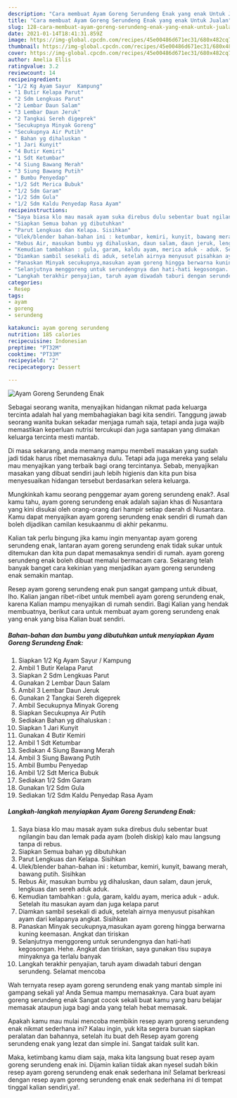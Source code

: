 ```yaml
---
description: "Cara membuat Ayam Goreng Serundeng Enak yang enak Untuk Jualan"
title: "Cara membuat Ayam Goreng Serundeng Enak yang enak Untuk Jualan"
slug: 128-cara-membuat-ayam-goreng-serundeng-enak-yang-enak-untuk-jualan
date: 2021-01-14T18:41:31.859Z
image: https://img-global.cpcdn.com/recipes/45e00486d671ec31/680x482cq70/ayam-goreng-serundeng-enak-foto-resep-utama.jpg
thumbnail: https://img-global.cpcdn.com/recipes/45e00486d671ec31/680x482cq70/ayam-goreng-serundeng-enak-foto-resep-utama.jpg
cover: https://img-global.cpcdn.com/recipes/45e00486d671ec31/680x482cq70/ayam-goreng-serundeng-enak-foto-resep-utama.jpg
author: Amelia Ellis
ratingvalue: 3.2
reviewcount: 14
recipeingredient:
- "1/2 Kg Ayam Sayur  Kampung"
- "1 Butir Kelapa Parut"
- "2 Sdm Lengkuas Parut"
- "2 Lembar Daun Salam"
- "3 Lembar Daun Jeruk"
- "2 Tangkai Sereh digeprek"
- "Secukupnya Minyak Goreng"
- "Secukupnya Air Putih"
- " Bahan yg dihaluskan "
- "1 Jari Kunyit"
- "4 Butir Kemiri"
- "1 Sdt Ketumbar"
- "4 Siung Bawang Merah"
- "3 Siung Bawang Putih"
- " Bumbu Penyedap"
- "1/2 Sdt Merica Bubuk"
- "1/2 Sdm Garam"
- "1/2 Sdm Gula"
- "1/2 Sdm Kaldu Penyedap Rasa Ayam"
recipeinstructions:
- "Saya biasa klo mau masak ayam suka direbus dulu sebentar buat ngilangin bau dan lemak pada ayam (boleh diskip) kalo mau langsung tanpa di rebus."
- "Siapkan Semua bahan yg dibutuhkan"
- "Parut Lengkuas dan Kelapa. Sisihkan"
- "Ulek/blender bahan-bahan ini : ketumbar, kemiri, kunyit, bawang merah, bawang putih. Sisihkan"
- "Rebus Air, masukan bumbu yg dihaluskan, daun salam, daun jeruk, lengkuas dan sereh aduk aduk."
- "Kemudian tambahkan : gula, garam, kaldu ayam, merica aduk - aduk. Setelah itu masukan ayam dan juga kelapa parut"
- "Diamkan sambil sesekali di aduk, setelah airnya menyusut pisahkan ayam dari kelapanya angkat. Sisihkan"
- "Panaskan Minyak secukupnya,masukan ayam goreng hingga berwarna kuning keemasan. Angkat dan tiriskan"
- "Selanjutnya menggoreng untuk serundengnya dan hati-hati kegosongan. Hehe. Angkat dan tiriskan, saya gunakan tisu supaya minyaknya ga terlalu banyak"
- "Langkah terakhir penyajian, taruh ayam diwadah taburi dengan serundeng. Selamat mencoba"
categories:
- Resep
tags:
- ayam
- goreng
- serundeng

katakunci: ayam goreng serundeng 
nutrition: 185 calories
recipecuisine: Indonesian
preptime: "PT32M"
cooktime: "PT33M"
recipeyield: "2"
recipecategory: Dessert

---
```



![Ayam Goreng Serundeng Enak](https://img-global.cpcdn.com/recipes/45e00486d671ec31/680x482cq70/ayam-goreng-serundeng-enak-foto-resep-utama.jpg)

Sebagai seorang wanita, menyajikan hidangan nikmat pada keluarga tercinta adalah hal yang membahagiakan bagi kita sendiri. Tanggung jawab seorang  wanita bukan sekadar menjaga rumah saja, tetapi anda juga wajib memastikan keperluan nutrisi tercukupi dan juga santapan yang dimakan keluarga tercinta mesti mantab.

Di masa  sekarang, anda memang mampu membeli masakan yang sudah jadi tidak harus ribet memasaknya dulu. Tetapi ada juga mereka yang selalu mau menyajikan yang terbaik bagi orang tercintanya. Sebab, menyajikan masakan yang dibuat sendiri jauh lebih higienis dan kita pun bisa menyesuaikan hidangan tersebut berdasarkan selera keluarga. 



Mungkinkah kamu seorang penggemar ayam goreng serundeng enak?. Asal kamu tahu, ayam goreng serundeng enak adalah sajian khas di Nusantara yang kini disukai oleh orang-orang dari hampir setiap daerah di Nusantara. Kamu dapat menyajikan ayam goreng serundeng enak sendiri di rumah dan boleh dijadikan camilan kesukaanmu di akhir pekanmu.

Kalian tak perlu bingung jika kamu ingin menyantap ayam goreng serundeng enak, lantaran ayam goreng serundeng enak tidak sukar untuk ditemukan dan kita pun dapat memasaknya sendiri di rumah. ayam goreng serundeng enak boleh dibuat memalui bermacam cara. Sekarang telah banyak banget cara kekinian yang menjadikan ayam goreng serundeng enak semakin mantap.

Resep ayam goreng serundeng enak pun sangat gampang untuk dibuat, lho. Kalian jangan ribet-ribet untuk membeli ayam goreng serundeng enak, karena Kalian mampu menyajikan di rumah sendiri. Bagi Kalian yang hendak membuatnya, berikut cara untuk membuat ayam goreng serundeng enak yang enak yang bisa Kalian buat sendiri.

<!--inarticleads1-->

##### Bahan-bahan dan bumbu yang dibutuhkan untuk menyiapkan Ayam Goreng Serundeng Enak:

1. Siapkan 1/2 Kg Ayam Sayur / Kampung
1. Ambil 1 Butir Kelapa Parut
1. Siapkan 2 Sdm Lengkuas Parut
1. Gunakan 2 Lembar Daun Salam
1. Ambil 3 Lembar Daun Jeruk
1. Gunakan 2 Tangkai Sereh digeprek
1. Ambil Secukupnya Minyak Goreng
1. Siapkan Secukupnya Air Putih
1. Sediakan  Bahan yg dihaluskan :
1. Siapkan 1 Jari Kunyit
1. Gunakan 4 Butir Kemiri
1. Ambil 1 Sdt Ketumbar
1. Sediakan 4 Siung Bawang Merah
1. Ambil 3 Siung Bawang Putih
1. Ambil  Bumbu Penyedap
1. Ambil 1/2 Sdt Merica Bubuk
1. Sediakan 1/2 Sdm Garam
1. Gunakan 1/2 Sdm Gula
1. Sediakan 1/2 Sdm Kaldu Penyedap Rasa Ayam




<!--inarticleads2-->

##### Langkah-langkah menyiapkan Ayam Goreng Serundeng Enak:

1. Saya biasa klo mau masak ayam suka direbus dulu sebentar buat ngilangin bau dan lemak pada ayam (boleh diskip) kalo mau langsung tanpa di rebus.
1. Siapkan Semua bahan yg dibutuhkan
1. Parut Lengkuas dan Kelapa. Sisihkan
1. Ulek/blender bahan-bahan ini : ketumbar, kemiri, kunyit, bawang merah, bawang putih. Sisihkan
1. Rebus Air, masukan bumbu yg dihaluskan, daun salam, daun jeruk, lengkuas dan sereh aduk aduk.
1. Kemudian tambahkan : gula, garam, kaldu ayam, merica aduk - aduk. Setelah itu masukan ayam dan juga kelapa parut
1. Diamkan sambil sesekali di aduk, setelah airnya menyusut pisahkan ayam dari kelapanya angkat. Sisihkan
1. Panaskan Minyak secukupnya,masukan ayam goreng hingga berwarna kuning keemasan. Angkat dan tiriskan
1. Selanjutnya menggoreng untuk serundengnya dan hati-hati kegosongan. Hehe. Angkat dan tiriskan, saya gunakan tisu supaya minyaknya ga terlalu banyak
1. Langkah terakhir penyajian, taruh ayam diwadah taburi dengan serundeng. Selamat mencoba




Wah ternyata resep ayam goreng serundeng enak yang mantab simple ini gampang sekali ya! Anda Semua mampu memasaknya. Cara buat ayam goreng serundeng enak Sangat cocok sekali buat kamu yang baru belajar memasak ataupun juga bagi anda yang telah hebat memasak.

Apakah kamu mau mulai mencoba membikin resep ayam goreng serundeng enak nikmat sederhana ini? Kalau ingin, yuk kita segera buruan siapkan peralatan dan bahannya, setelah itu buat deh Resep ayam goreng serundeng enak yang lezat dan simple ini. Sangat taidak sulit kan. 

Maka, ketimbang kamu diam saja, maka kita langsung buat resep ayam goreng serundeng enak ini. Dijamin kalian tiidak akan nyesel sudah bikin resep ayam goreng serundeng enak enak sederhana ini! Selamat berkreasi dengan resep ayam goreng serundeng enak enak sederhana ini di tempat tinggal kalian sendiri,ya!.


